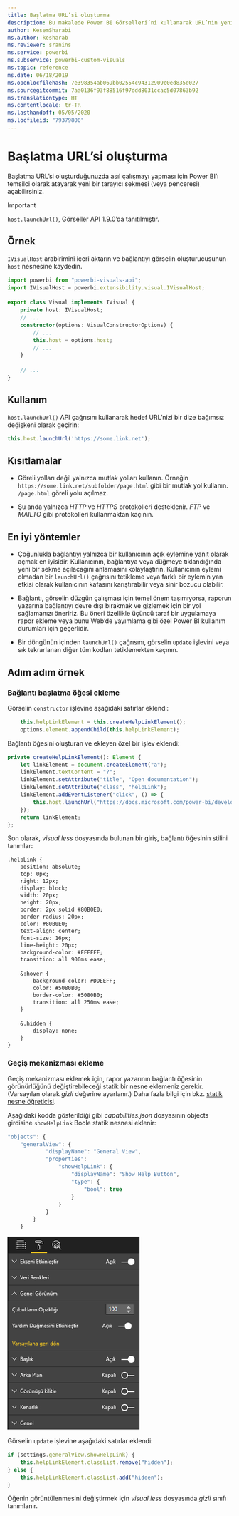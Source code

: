 ```yaml
---
title: Başlatma URL’si oluşturma
description: Bu makalede Power BI Görselleri’ni kullanarak URL’nin yeni sekmede nasıl açılabileceği açıklanır.
author: KesemSharabi
ms.author: kesharab
ms.reviewer: sranins
ms.service: powerbi
ms.subservice: powerbi-custom-visuals
ms.topic: reference
ms.date: 06/18/2019
ms.openlocfilehash: 7e398354ab069bb02554c94312909c0ed835d027
ms.sourcegitcommit: 7aa0136f93f88516f97ddd8031ccac5d07863b92
ms.translationtype: HT
ms.contentlocale: tr-TR
ms.lasthandoff: 05/05/2020
ms.locfileid: "79379800"
---
```

# <a name="create-a-launch-url"></a>Başlatma URL’si oluşturma

Başlatma URL’si oluşturduğunuzda asıl çalışmayı yapması için Power BI’ı temsilci olarak atayarak yeni bir tarayıcı sekmesi (veya penceresi) açabilirsiniz.

> [!IMPORTANT]
> `host.launchUrl()`, Görseller API 1.9.0’da tanıtılmıştır.

## <a name="sample"></a>Örnek

`IVisualHost` arabirimini içeri aktarın ve bağlantıyı görselin oluşturucusunun `host` nesnesine kaydedin.

```typescript
import powerbi from "powerbi-visuals-api";
import IVisualHost = powerbi.extensibility.visual.IVisualHost;

export class Visual implements IVisual {
    private host: IVisualHost;
    // ...
    constructor(options: VisualConstructorOptions) {
        // ...
        this.host = options.host;
        // ...
    }

    // ...
}
```

## <a name="usage"></a>Kullanım

`host.launchUrl()` API çağrısını kullanarak hedef URL’nizi bir dize bağımsız değişkeni olarak geçirin:

```typescript
this.host.launchUrl('https://some.link.net');
```

## <a name="restrictions"></a>Kısıtlamalar

* Göreli yolları değil yalnızca mutlak yolları kullanın. Örneğin `https://some.link.net/subfolder/page.html` gibi bir mutlak yol kullanın. `/page.html` göreli yolu açılmaz.

* Şu anda yalnızca *HTTP* ve *HTTPS* protokolleri desteklenir. *FTP* ve *MAILTO* gibi protokolleri kullanmaktan kaçının.

## <a name="best-practices"></a>En iyi yöntemler

* Çoğunlukla bağlantıyı yalnızca bir kullanıcının açık eylemine yanıt olarak açmak en iyisidir. Kullanıcının, bağlantıya veya düğmeye tıklandığında yeni bir sekme açılacağını anlamasını kolaylaştırın. Kullanıcının eylemi olmadan bir `launchUrl()` çağrısını tetikleme veya farklı bir eylemin yan etkisi olarak kullanıcının kafasını karıştırabilir veya sinir bozucu olabilir.

* Bağlantı, görselin düzgün çalışması için temel önem taşımıyorsa, raporun yazarına bağlantıyı devre dışı bırakmak ve gizlemek için bir yol sağlamanızı öneririz. Bu öneri özellikle üçüncü taraf bir uygulamaya rapor ekleme veya bunu Web’de yayımlama gibi özel Power BI kullanım durumları için geçerlidir.

* Bir döngünün içinden `launchUrl()` çağrısını, görselin `update` işlevini veya sık tekrarlanan diğer tüm kodları tetiklemekten kaçının.

## <a name="a-step-by-step-example"></a>Adım adım örnek

### <a name="add-a-link-launching-element"></a>Bağlantı başlatma öğesi ekleme

Görselin `constructor` işlevine aşağıdaki satırlar eklendi:

```typescript
    this.helpLinkElement = this.createHelpLinkElement();
    options.element.appendChild(this.helpLinkElement);
```

Bağlantı öğesini oluşturan ve ekleyen özel bir işlev eklendi:

```typescript
private createHelpLinkElement(): Element {
    let linkElement = document.createElement("a");
    linkElement.textContent = "?";
    linkElement.setAttribute("title", "Open documentation");
    linkElement.setAttribute("class", "helpLink");
    linkElement.addEventListener("click", () => {
        this.host.launchUrl("https://docs.microsoft.com/power-bi/developer/visuals/custom-visual-develop-tutorial");
    });
    return linkElement;
};
```

Son olarak, *visual.less* dosyasında bulunan bir giriş, bağlantı öğesinin stilini tanımlar:

```less
.helpLink {
    position: absolute;
    top: 0px;
    right: 12px;
    display: block;
    width: 20px;
    height: 20px;
    border: 2px solid #80B0E0;
    border-radius: 20px;
    color: #80B0E0;
    text-align: center;
    font-size: 16px;
    line-height: 20px;
    background-color: #FFFFFF;
    transition: all 900ms ease;

    &:hover {
        background-color: #DDEEFF;
        color: #5080B0;
        border-color: #5080B0;
        transition: all 250ms ease;
    }

    &.hidden {
        display: none;
    }
}
```

### <a name="add-a-toggling-mechanism"></a>Geçiş mekanizması ekleme

Geçiş mekanizması eklemek için, rapor yazarının bağlantı öğesinin görünürlüğünü değiştirebileceği statik bir nesne eklemeniz gerekir. (Varsayılan olarak *gizli* değerine ayarlanır.) Daha fazla bilgi için bkz. [statik nesne öğreticisi](https://microsoft.github.io/PowerBI-visuals/docs/concepts/objects-and-properties).

Aşağıdaki kodda gösterildiği gibi *capabilities.json* dosyasının objects girdisine `showHelpLink` Boole statik nesnesi eklenir:

```typescript
"objects": {
    "generalView": {
            "displayName": "General View",
            "properties":
                "showHelpLink": {
                    "displayName": "Show Help Button",
                    "type": {
                        "bool": true
                    }
                }
            }
        }
    }
```

![URL geçişini başlatma](media/launch-url/launchurl-toggle.png)

Görselin `update` işlevine aşağıdaki satırlar eklendi:

```typescript
if (settings.generalView.showHelpLink) {
    this.helpLinkElement.classList.remove("hidden");
} else {
    this.helpLinkElement.classList.add("hidden");
}
```

Öğenin görüntülenmesini değiştirmek için *visual.less* dosyasında *gizli* sınıfı tanımlanır.